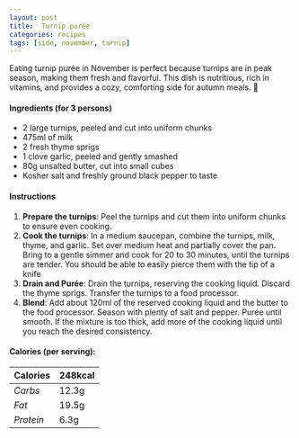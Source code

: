```yaml
---
layout: post
title:  Turnip purée
categories: recipes
tags: [side, november, turnip]
---
```


Eating turnip purée in November is perfect because turnips are in peak season, making them fresh and flavorful. This dish is nutritious, rich in vitamins, and provides a cozy, comforting side for autumn meals. 🍂

#### Ingredients (for 3 persons)
- 2 large turnips, peeled and cut into uniform chunks
- 475ml of milk
- 2 fresh thyme sprigs
- 1 clove garlic, peeled and gently smashed
- 80g unsalted butter, cut into small cubes
- Kosher salt and freshly ground black pepper to taste

#### Instructions

1. **Prepare the turnips**: Peel the turnips and cut them into uniform chunks to ensure even cooking.
2. **Cook the turnips**: In a medium saucepan, combine the turnips, milk, thyme, and garlic. Set over medium heat and partially cover the pan. Bring to a gentle simmer and cook for 20 to 30 minutes, until the turnips are tender. You should be able to easily pierce them with the tip of a knife
2. **Drain and Purée**: Drain the turnips, reserving the cooking liquid. Discard the thyme sprigs. Transfer the turnips to a food processor.
3. **Blend**: Add about 120ml of the reserved cooking liquid and the butter to the food processor. Season with plenty of salt and pepper. Purée until smooth. If the mixture is too thick, add more of the cooking liquid until you reach the desired consistency.

#### Calories (per serving):

| **Calories** | 248kcal |
| ----------- | ----------- |
| *Carbs* | 12.3g |
| *Fat* | 19.5g |
| *Protein* | 6.3g |